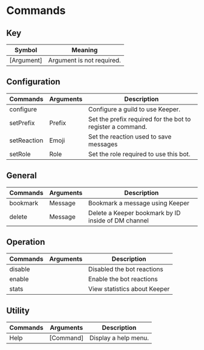 # Commands

## Key 
| Symbol      | Meaning                        |
| ----------- | ------------------------------ |
| [Argument]  | Argument is not required.      |

## Configuration
| Commands    | Arguments | Description                                                |
| ----------- | --------- | ---------------------------------------------------------- |
| configure   |           | Configure a guild to use Keeper.                           |
| setPrefix   | Prefix    | Set the prefix required for the bot to register a command. |
| setReaction | Emoji     | Set the reaction used to save messages                     |
| setRole     | Role      | Set the role required to use this bot.                     |

## General
| Commands | Arguments | Description                                         |
| -------- | --------- | --------------------------------------------------- |
| bookmark | Message   | Bookmark a message using Keeper                     |
| delete   | Message   | Delete a Keeper bookmark by ID inside of DM channel |

## Operation
| Commands | Arguments | Description                  |
| -------- | --------- | ---------------------------- |
| disable  |           | Disabled the bot reactions   |
| enable   |           | Enable the bot reactions     |
| stats    |           | View statistics about Keeper |

## Utility
| Commands | Arguments | Description          |
| -------- | --------- | -------------------- |
| Help     | [Command] | Display a help menu. |


